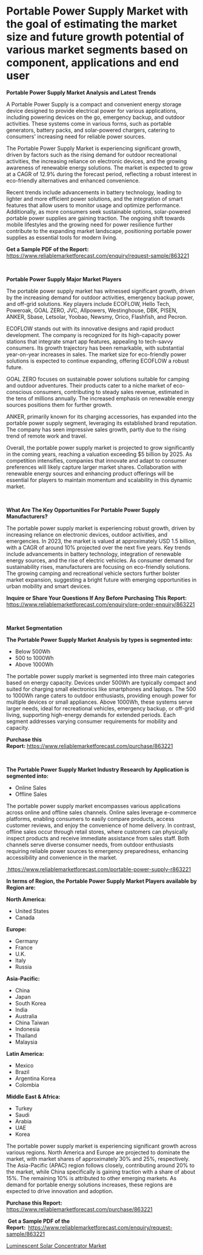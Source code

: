<p><h1>Portable Power Supply Market with the goal of estimating the market size and future growth potential of various market segments based on component, applications and end user</h1></p><p><strong>Portable Power Supply Market Analysis and Latest Trends</strong></p>
<p><p>A Portable Power Supply is a compact and convenient energy storage device designed to provide electrical power for various applications, including powering devices on the go, emergency backup, and outdoor activities. These systems come in various forms, such as portable generators, battery packs, and solar-powered chargers, catering to consumers' increasing need for reliable power sources.</p><p>The Portable Power Supply Market is experiencing significant growth, driven by factors such as the rising demand for outdoor recreational activities, the increasing reliance on electronic devices, and the growing awareness of renewable energy solutions. The market is expected to grow at a CAGR of 12.9% during the forecast period, reflecting a robust interest in eco-friendly alternatives and enhanced convenience. </p><p>Recent trends include advancements in battery technology, leading to lighter and more efficient power solutions, and the integration of smart features that allow users to monitor usage and optimize performance. Additionally, as more consumers seek sustainable options, solar-powered portable power supplies are gaining traction. The ongoing shift towards mobile lifestyles and the growing need for power resilience further contribute to the expanding market landscape, positioning portable power supplies as essential tools for modern living.</p></p>
<p><strong>Get a Sample PDF of the Report:&nbsp;</strong> <a href="https://www.reliablemarketforecast.com/enquiry/request-sample/863221?utm_campaign=3203&utm_medium=2&utm_source=Github&utm_content=ia&utm_term=07042025&utm_id=portable-power-supply">https://www.reliablemarketforecast.com/enquiry/request-sample/863221</a></p>
<p>&nbsp;</p>
<p><strong>Portable Power Supply Major Market Players</strong></p>
<p><p>The portable power supply market has witnessed significant growth, driven by the increasing demand for outdoor activities, emergency backup power, and off-grid solutions. Key players include ECOFLOW, Hello Tech, Poweroak, GOAL ZERO, JVC, Allpowers, Westinghouse, DBK, PISEN, ANKER, Sbase, Letsolar, Yoobao, Newsmy, Orico, Flashfish, and Pecron.</p><p>ECOFLOW stands out with its innovative designs and rapid product development. The company is recognized for its high-capacity power stations that integrate smart app features, appealing to tech-savvy consumers. Its growth trajectory has been remarkable, with substantial year-on-year increases in sales. The market size for eco-friendly power solutions is expected to continue expanding, offering ECOFLOW a robust future.</p><p>GOAL ZERO focuses on sustainable power solutions suitable for camping and outdoor adventures. Their products cater to a niche market of eco-conscious consumers, contributing to steady sales revenue, estimated in the tens of millions annually. The increased emphasis on renewable energy sources positions them for further growth.</p><p>ANKER, primarily known for its charging accessories, has expanded into the portable power supply segment, leveraging its established brand reputation. The company has seen impressive sales growth, partly due to the rising trend of remote work and travel.</p><p>Overall, the portable power supply market is projected to grow significantly in the coming years, reaching a valuation exceeding $5 billion by 2025. As competition intensifies, companies that innovate and adapt to consumer preferences will likely capture larger market shares. Collaboration with renewable energy sources and enhancing product offerings will be essential for players to maintain momentum and scalability in this dynamic market.</p></p>
<p>&nbsp;</p>
<p><strong>What Are The Key Opportunities For Portable Power Supply Manufacturers?</strong></p>
<p><p>The portable power supply market is experiencing robust growth, driven by increasing reliance on electronic devices, outdoor activities, and emergencies. In 2023, the market is valued at approximately USD 1.5 billion, with a CAGR of around 10% projected over the next five years. Key trends include advancements in battery technology, integration of renewable energy sources, and the rise of electric vehicles. As consumer demand for sustainability rises, manufacturers are focusing on eco-friendly solutions. The growing camping and recreational vehicle sectors further bolster market expansion, suggesting a bright future with emerging opportunities in urban mobility and smart devices.</p></p>
<p><strong>Inquire or Share Your Questions If Any Before Purchasing This Report:</strong> <a href="https://www.reliablemarketforecast.com/enquiry/pre-order-enquiry/863221?utm_campaign=3203&utm_medium=2&utm_source=Github&utm_content=ia&utm_term=07042025&utm_id=portable-power-supply">https://www.reliablemarketforecast.com/enquiry/pre-order-enquiry/863221</a></p>
<p>&nbsp;</p>
<p><strong>Market Segmentation</strong></p>
<p><strong>The Portable Power Supply Market Analysis by types is segmented into:</strong></p>
<p><ul><li>Below 500Wh</li><li>500 to 1000Wh</li><li>Above 1000Wh</li></ul></p>
<p><p>The portable power supply market is segmented into three main categories based on energy capacity. Devices under 500Wh are typically compact and suited for charging small electronics like smartphones and laptops. The 500 to 1000Wh range caters to outdoor enthusiasts, providing enough power for multiple devices or small appliances. Above 1000Wh, these systems serve larger needs, ideal for recreational vehicles, emergency backup, or off-grid living, supporting high-energy demands for extended periods. Each segment addresses varying consumer requirements for mobility and capacity.</p></p>
<p><strong>Purchase this Report:&nbsp;</strong><a href="https://www.reliablemarketforecast.com/purchase/863221?utm_campaign=3203&utm_medium=2&utm_source=Github&utm_content=ia&utm_term=07042025&utm_id=portable-power-supply">https://www.reliablemarketforecast.com/purchase/863221</a></p>
<p>&nbsp;</p>
<p><strong>The Portable Power Supply Market Industry Research by Application is segmented into:</strong></p>
<p><ul><li>Online Sales</li><li>Offline Sales</li></ul></p>
<p><p>The portable power supply market encompasses various applications across online and offline sales channels. Online sales leverage e-commerce platforms, enabling consumers to easily compare products, access customer reviews, and enjoy the convenience of home delivery. In contrast, offline sales occur through retail stores, where customers can physically inspect products and receive immediate assistance from sales staff. Both channels serve diverse consumer needs, from outdoor enthusiasts requiring reliable power sources to emergency preparedness, enhancing accessibility and convenience in the market.</p></p>
<p><a href="https://www.reliablemarketforecast.com/portable-power-supply-r863221?utm_campaign=3203&utm_medium=2&utm_source=Github&utm_content=ia&utm_term=07042025&utm_id=portable-power-supply">&nbsp;https://www.reliablemarketforecast.com/portable-power-supply-r863221</a></p>
<p><strong>In terms of Region, the Portable Power Supply Market Players available by Region are:</strong></p>
<p>
    <p> <strong> North America: </strong>
        <ul>
            <li>United States</li>
            <li>Canada</li>
        </ul>
        </p> 
    <p> <strong> Europe: </strong>
        <ul>
            <li>Germany</li>
            <li>France</li>
            <li>U.K.</li>
            <li>Italy</li>
            <li>Russia</li>
        </ul>
        </p> 
    <p> <strong> Asia-Pacific: </strong>
        <ul>
            <li>China</li>
            <li>Japan</li>
            <li>South Korea</li>
            <li>India</li>
            <li>Australia</li>
            <li>China Taiwan</li>
            <li>Indonesia</li>
            <li>Thailand</li>
            <li>Malaysia</li>
        </ul>
        </p> 
    <p> <strong> Latin America: </strong>
        <ul>
            <li>Mexico</li>
            <li>Brazil</li>
            <li>Argentina Korea</li>
            <li>Colombia</li>
        </ul>
        </p> 
    <p> <strong> Middle East & Africa: </strong>
        <ul>
            <li>Turkey</li>
            <li>Saudi</li>
            <li>Arabia</li>
            <li>UAE</li>
            <li>Korea</li>
        </ul>
    </p>
    </p>
<p><p>The portable power supply market is experiencing significant growth across various regions. North America and Europe are projected to dominate the market, with market shares of approximately 30% and 25%, respectively. The Asia-Pacific (APAC) region follows closely, contributing around 20% to the market, while China specifically is gaining traction with a share of about 15%. The remaining 10% is attributed to other emerging markets. As demand for portable energy solutions increases, these regions are expected to drive innovation and adoption.</p></p>
<p><strong>Purchase this Report: </strong><a href="https://www.reliablemarketforecast.com/purchase/863221?utm_campaign=3203&utm_medium=2&utm_source=Github&utm_content=ia&utm_term=07042025&utm_id=portable-power-supply">https://www.reliablemarketforecast.com/purchase/863221</a></p>
<p>&nbsp;<strong>Get a Sample PDF of the Report:&nbsp;&nbsp;</strong><a href="https://www.reliablemarketforecast.com/enquiry/request-sample/863221?utm_campaign=3203&utm_medium=2&utm_source=Github&utm_content=ia&utm_term=07042025&utm_id=portable-power-supply">https://www.reliablemarketforecast.com/enquiry/request-sample/863221</a></p>
<p><strong></strong></p>
<p><p><a href="https://github.com/bedelibekwe58/Market-Research-Report-List-1/blob/main/luminescent-solar-concentrator-market.md?utm_campaign=3203&utm_medium=2&utm_source=Github&utm_content=ia&utm_term=07042025&utm_id=portable-power-supply">Luminescent Solar Concentrator Market</a></p></p>